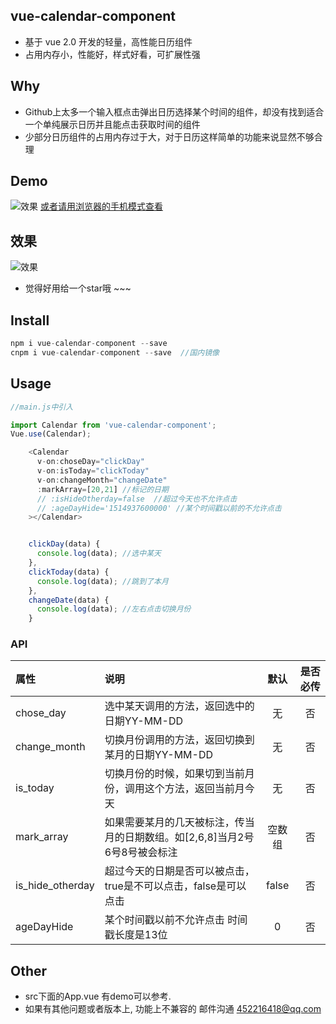 ## vue-calendar-component
* 基于 vue 2.0 开发的轻量，高性能日历组件
* 占用内存小，性能好，样式好看，可扩展性强

## Why
* Github上太多一个输入框点击弹出日历选择某个时间的组件，却没有找到适合一个单纯展示日历并且能点击获取时间的组件
* 少部分日历组件的占用内存过于大，对于日历这样简单的功能来说显然不够合理

## Demo

![效果](https://zwhgithub.github.io/vue-calendar/dist/1510652959.png)                 [或者请用浏览器的手机模式查看](https://zwhgithub.github.io/vue-calendar/dist/#/)

## 效果
 ![效果](https://qiniu.epipe.cn/5465939501580804096?imageView2/1/w/290/h/470)
- 觉得好用给一个star哦 ~~~


## Install
```javascript
npm i vue-calendar-component --save
cnpm i vue-calendar-component --save  //国内镜像
```

##  Usage
```javascript
//main.js中引入

import Calendar from 'vue-calendar-component';
Vue.use(Calendar);

    <Calendar
      v-on:choseDay="clickDay"
      v-on:isToday="clickToday"
      v-on:changeMonth="changeDate"
      :markArray=[20,21] //标记的日期
      // :isHideOtherday=false  //超过今天也不允许点击
      // :ageDayHide='1514937600000' //某个时间戳以前的不允许点击
    ></Calendar>


    clickDay(data) {
      console.log(data); //选中某天
    },
    clickToday(data) {
      console.log(data); //跳到了本月
    },
    changeDate(data) {
      console.log(data); //左右点击切换月份
    }

```

### API
| 属性               | 说明                                       |  默认   | 是否必传 |
| :--------------- | :--------------------------------------- | :---: | :--: |
| chose_day        | 选中某天调用的方法，返回选中的日期YY-MM-DD                |   无   |  否   |
| change_month     | 切换月份调用的方法，返回切换到某月的日期YY-MM-DD             |   无   |  否   |
| is_today         | 切换月份的时候，如果切到当前月份，调用这个方法，返回当前月今天          |   无   |  否   |
| mark_array       | 如果需要某月的几天被标注，传当月的日期数组。如[2,6,8]当月2号6号8号被会标注 |  空数组  |  否   |
| is_hide_otherday | 超过今天的日期是否可以被点击，true是不可以点击，false是可以点击     | false |  否   |
| ageDayHide | 某个时间戳以前不允许点击  时间戳长度是13位   | 0 |  否   |

## Other
* src下面的App.vue 有demo可以参考.
* 如果有其他问题或者版本上, 功能上不兼容的 邮件沟通 452216418@qq.com
